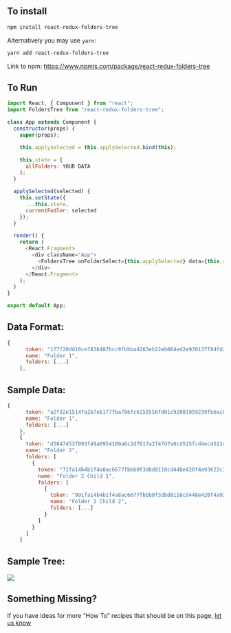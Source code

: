 ## To install

```sh
npm install react-redux-folders-tree
```

Alternatively you may use `yarn`:

```sh
yarn add react-redux-folders-tree
```
Link to npm:
https://www.npmjs.com/package/react-redux-folders-tree

## To Run

```js
import React, { Component } from "react";
import FoldersTree from "react-redux-folders-tree";

class App extends Component {
  constructor(props) {
    super(props);

    this.applySelected = this.applySelected.bind(this);

    this.state = {
      allFolders: YOUR DATA
    };
  }

  applySelected(selected) {
    this.setState({
      ...this.state,
      currentFodler: selected
    });
  }

  render() {
    return (
      <React.Fragment>
        <div className="App">
          <FoldersTree onFolderSelect={this.applySelected} data={this.state.allFolders} />
        </div>
      </React.Fragment>
    );
  }
}

export default App;
```

## Data Format:

```js
{
      token: "1f7f20dd10ce7836487bcc9fbbba4263eb22eb064ed2e930137f84fd275b348c",
      name: "Folder 1",
      folders: [...] 
    },
```

## Sample Data:

```js
{
      token: "a2f32e1514fa2b7e6177fba786fc6158556fd01c92001959239fb6ac839ac52c",
      name: "Folder 1",
      folders: [...]
    },
    {
      token: "d3847453f093f49a0954189a6c2d7017a2f47d7e8cd515fcd4ec4512c15aede8",
      name: "Folder 2",
      folders: [
        {
          token: "71fa14b4b1f4a8ac6677fbbb0f3dbd8118cd448e420f4a93622c3d554d836e0a",
          name: "Folder 2 Child 1",
          folders: [
            {
              token: "991fa14b4b1f4a8ac6677fbbb0f3dbd8118cd448e420f4a93622c3d554d836e0a",
              name: "Folder 2 Child 2",
              folders: [...]
            }
          ]
        }
      ]
    }
```

## Sample Tree:

![](sample-gif.gif)



## Something Missing?

If you have ideas for more “How To” recipes that should be on this page, [let us know](https://github.com/bierx/react-redux-folders-tree/issues)
